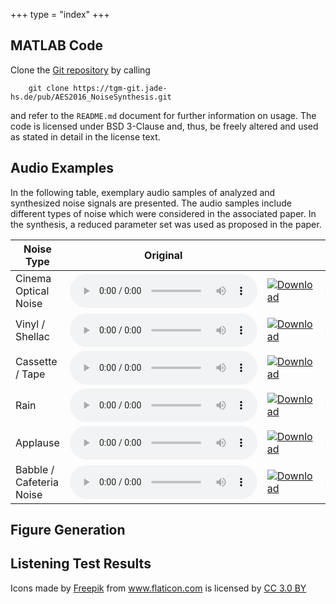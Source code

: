 +++
type = "index"
+++

## MATLAB Code

Clone the [Git repository](https://tgm-git.jade-hs.de/pub/AES2016_NoiseSynthesis) by calling

```
    git clone https://tgm-git.jade-hs.de/pub/AES2016_NoiseSynthesis.git
```

 and refer to the `README.md` document for further information on usage. The code is licensed under BSD 3-Clause and, thus, be freely altered and used as stated in detail in the license text.

## Audio Examples

In the following table, exemplary audio samples of analyzed and synthesized noise signals are presented. The audio samples include different types of noise which were considered in the associated paper. In the synthesis, a reduced parameter set was used as proposed in the paper.


<table class="audiotable">
    <colgroup>
        <col span="2">
        <col span="1" class="narrow">
        <col span="1">
        <col span="1" class="narrow">
    </colgroup>
    <thead>
        <tr>
            <th>Noise Type</th>
            <th>Original</th>
            <th></th>
            <th>Synthesis</th>
            <th></th>
        </tr>
    </thead>
    <tbody>
        <tr>
            <td>Cinema Optical Noise</td>
            <td class="tdaudio">
                <audio controls>
                    <source src="audio/CHACE.Smpl.1_Noise.wav" type="audio/wav">
                </audio>
            </td>
            <td class="tdaudio">
                <a href="./audio/CHACE.Smpl.1_Noise_synth.wav" class="downloadlink">
                    <img src="download-arrow.svg" class="download" alt="Download"></img>
                </a>
            </td>
            <td class="tdaudio">
                <audio controls>
                    <source src="audio/CHACE.Smpl.1_Noise_synth.wav" type="audio/wav">
                </audio>
            </td>
            <td class="tdaudio">
                <a href="./audio/CHACE.Smpl.1_Noise_synth.wav">
                    <img src="download-arrow.svg" class="download" alt="Download"></img>
                </a>
            </td>
        </tr>
        <tr>
            <td>Vinyl / Shellac</td>
            <td class="tdaudio">
                <audio controls>
                    <source src="audio/68400__danielsoniii__vinyl-hiss.wav" type="audio/wav">
                </audio>
            </td>
            <td class="tdaudio">
                <a href="./audio/CHACE.Smpl.1_Noise_synth.wav" class="downloadlink">
                    <img src="download-arrow.svg" class="download" alt="Download"></img>
                </a>
            </td>
            <td class="tdaudio">
                <audio controls>
                    <source src="audio/68400__danielsoniii__vinyl-hiss_synth.wav" type="audio/wav">
                </audio>
            </td>
            <td class="tdaudio">
                <a href="./audio/CHACE.Smpl.1_Noise_synth.wav" class="downloadlink">
                    <img src="download-arrow.svg" class="download" alt="Download"></img>
                </a>
            </td>
        </tr>
        <tr>
            <td>Cassette / Tape</td>
            <td class="tdaudio">
                <audio controls>
                <source src="audio/Cassette 2 (OH828_018_02_S2_M).wav" type="audio/wav">
                </audio>
            </td>
            <td class="tdaudio">
                <a href="./audio/CHACE.Smpl.1_Noise_synth.wav" class="downloadlink">
                    <img src="download-arrow.svg" class="download" alt="Download"></img>
                </a>
            </td>
            <td class="tdaudio">
                <audio controls>
                <source src="audio/Cassette 2 (OH828_018_02_S2_M)synth.wav" type="audio/wav">
                </audio>
            </td>
            <td class="tdaudio">
                <a href="./audio/CHACE.Smpl.1_Noise_synth.wav" class="downloadlink">
                    <img src="download-arrow.svg" class="download" alt="Download"></img>
                </a>
            </td>
        </tr>
        <tr>
            <td>Rain</td>
            <td class="tdaudio">
                <audio controls>
                <source src="audio/rain_03_13of34.wav" type="audio/wav">
                </audio>
            </td>
            <td class="tdaudio">
                <a href="./audio/CHACE.Smpl.1_Noise_synth.wav" class="downloadlink">
                    <img src="download-arrow.svg" class="download" alt="Download"></img>
                </a>
            </td>
            <td class="tdaudio">
                <audio controls>
                <source src="audio/rain_03_13of34_synth.wav" type="audio/wav">
                </audio>
            </td>
            <td class="tdaudio">
                <a href="./audio/CHACE.Smpl.1_Noise_synth.wav" class="downloadlink">
                    <img src="download-arrow.svg" class="download" alt="Download"></img>
                </a>
            </td>
        </tr>
        <tr>
            <td>Applause</td>
            <td class="tdaudio">
                <audio controls>
                <source src="audio/238784__staikov__cathedral-applauses-stereo.wav" type="audio/wav">
                </audio>
            </td>
            <td class="tdaudio">
                <a href="./audio/CHACE.Smpl.1_Noise_synth.wav" class="downloadlink">
                    <img src="download-arrow.svg" class="download" alt="Download"></img>
                </a>
            </td>
            <td class="tdaudio">
                <audio controls>
                <source src="audio/238784__staikov__cathedral-applauses-stereo_synth.wav" type="audio/wav">
                </audio>
            </td>
            <td class="tdaudio">
                <a href="./audio/CHACE.Smpl.1_Noise_synth.wav" class="downloadlink">
                    <img src="download-arrow.svg" class="download" alt="Download"></img>
                </a>
            </td>
        </tr>
        <tr>
            <td>Babble / Cafeteria Noise</td>
            <td class="tdaudio">
                <audio controls>
                <source src="audio/babble_short.wav" type="audio/wav">
                </audio>
            </td>
            <td class="tdaudio">
                <a href="./audio/CHACE.Smpl.1_Noise_synth.wav" class="downloadlink">
                    <img src="download-arrow.svg" class="download" alt="Download"></img>
                </a>
            </td>
            <td class="tdaudio">
                <audio controls>
                <source src="audio/babble_short_synth.wav" type="audio/wav">
                </audio>
            </td>
            <td class="tdaudio">
                <a href="./audio/CHACE.Smpl.1_Noise_synth.wav" class="downloadlink">
                    <img src="download-arrow.svg" class="download" alt="Download"></img>
                </a>
            </td>
        </tr>
    </tbody>
</table>


## Figure Generation

## Listening Test Results



<div class="freepik">
    Icons made by <a href="http://www.freepik.com" title="Freepik">Freepik</a> from <a href="http://www.flaticon.com" title="Flaticon">www.flaticon.com</a> is licensed by <a href="http://creativecommons.org/licenses/by/3.0/" title="Creative Commons BY 3.0" target="_blank">CC 3.0 BY</a>
</div>
